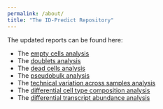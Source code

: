 ```yaml
---
permalink: /about/
title: "The ID-Predict Repository"
---
```


The updated reports can be found here:

* The [empty cells analysis](https://eroesti.github.io/_reports/)
* The [doublets analysis](https://eroesti.github.io/_reports/doublets_report)
* The [dead cells analysis](https://eroesti.github.io/_reports/analysis_dead_cells_modified_all_samples)
* The [pseudobulk analysis](https://eroesti.github.io/_reports/pseudobulk_analyses)
* The [technical variation across samples analysis](https://eroesti.github.io/_reports/technical_variation_across_samples)
* The [differential cell type composition analysis](https://eroesti.github.io/_reports/differential_cell_type_composition)
* The [differential transcript abundance analysis](https://eroesti.github.io/_reports/differential_transcript_abundance)


